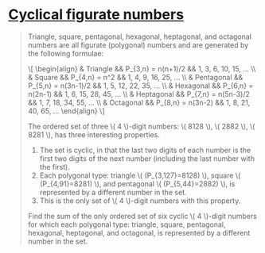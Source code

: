# [Cyclical figurate numbers](https://projecteuler.net/problem=61)

> Triangle, square, pentagonal, hexagonal, heptagonal, and octagonal numbers are all figurate (polygonal) numbers and are generated by the following formulae:
> 
> \\[
> \begin{align}
> & Triangle && P_{3,n} = n(n+1)/2 && 1, 3, 6, 10, 15, ... \\\\
> & Square && P_{4,n} = n^2 && 1, 4, 9, 16, 25, ... \\\\
> & Pentagonal && P_{5,n} = n(3n-1)/2 && 1, 5, 12, 22, 35, ... \\\\
> & Hexagonal && P_{6,n} = n(2n-1) && 1, 6, 15, 28, 45, ... \\\\
> & Heptagonal && P_{7,n} = n(5n-3)/2 && 1, 7, 18, 34, 55, ... \\\\
> & Octagonal && P_{8,n} = n(3n-2) && 1, 8, 21, 40, 65, ...
> \end{align}
> \\]
> 
> The ordered set of three \\( 4 \\)-digit numbers: \\( 8128 \\), \\( 2882 \\), \\( 8281 \\), has three interesting properties.
> 
> 1. The set is cyclic, in that the last two digits of each number is the first two digits of the next number (including the last number with the first).
> 2. Each polygonal type: triangle \\( (P_{3,127}=8128) \\), square \\( (P_{4,91}=8281) \\), and pentagonal \\( (P_{5,44}=2882) \\), is represented by a different number in the set.
> 3. This is the only set of \\( 4 \\)-digit numbers with this property.
> 
> 
> Find the sum of the only ordered set of six cyclic \\( 4 \\)-digit numbers for which each polygonal type: triangle, square, pentagonal, hexagonal, heptagonal, and octagonal, is represented by a different number in the set.
